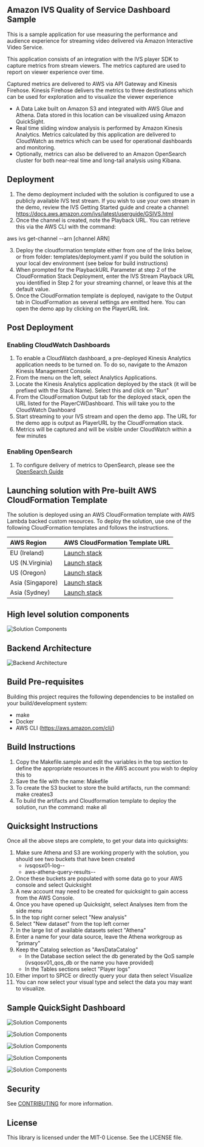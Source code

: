 ## Amazon IVS Quality of Service Dashboard Sample

This is a sample application for use measuring the performance and audience experience for streaming video delivered via Amazon Interactive Video Service.

This application consists of an integration with the IVS player SDK to capture metrics from stream viewers. The metrics captured are used to report on viewer experience over time.

Captured metrics are delivered to AWS via API Gateway and Kinesis Firehose. Kinesis Firehose delivers the metrics to three destinations which can be used for exploration and to visualize the viewer experience

* A Data Lake built on Amazon S3 and integrated with AWS Glue and Athena. Data stored in this location can be visualized using Amazon QuickSight.
* Real time sliding window analysis is performed by Amazon Kinesis Analytics. Metrics calculated by this application are delivered to CloudWatch as metrics which can be used for operational dashboards and monitoring.
* Optionally, metrics can also be delivered to an Amazon OpenSearch cluster for both near-real time and long-tail analysis using Kibana.

## Deployment

1. The demo deployment included with the solution is configured to use a publicly available IVS test stream. If you wish to use your own stream in the demo, review the IVS Getting Started guide and create a channel: https://docs.aws.amazon.com/ivs/latest/userguide/GSIVS.html
2. Once the channel is created, note the Playback URL. You can retrieve this via the AWS CLI with the command:

aws ivs get-channel --arn [channel ARN]

3. Deploy the cloudformation template either from one of the links below, or from folder: templates/deployment.yaml if you build the solution in your local dev environment (see below for build instructions)
4. When prompted for the PlaybackURL Parameter at step 2 of the CloudFormation Stack Deployment, enter the IVS Stream Playback URL you identified in Step 2 for your streaming channel, or leave this at the default value.
5. Once the CloudFormation template is deployed, navigate to the Output tab in CloudFormation as several settings are emitted here. You can open the demo app by clicking on the PlayerURL link.

## Post Deployment

### Enabling CloudWatch Dashboards

1. To enable a CloudWatch dashboard, a pre-deployed Kinesis Analytics application needs to be turned on. To do so, navigate to the Amazon Kinesis Management Console.
6. From the menu on the left, select Analytics Applications.
7. Locate the Kinesis Analytics application deployed by the stack (it will be prefixed with the Stack Name). Select this and click on "Run"
8. From the CloudFormation Output tab for the deployed stack, open the URL listed for the PlayerCWDashboard. This will take you to the CloudWatch Dashboard
9. Start streaming to your IVS stream and open the demo app. The URL for the demo app is output as PlayerURL by the CloudFormation stack.
10. Metrics will be captured and will be visible under CloudWatch within a few minutes

### Enabling OpenSearch

1. To configure delivery of metrics to OpenSearch, please see the [OpenSearch Guide](./docs/opensearch.md)

## Launching solution with Pre-built AWS CloudFormation Template

The solution is deployed using an AWS CloudFormation template with AWS Lambda backed custom resources. To deploy the solution, use one of the following CloudFormation templates and follows the instructions.

| AWS Region | AWS CloudFormation Template URL |
|:-----------|:----------------------------|
| EU (Ireland) |<a href="https://console.aws.amazon.com/cloudformation/home?region=eu-west-1#/stacks/new?stackName=ivsqos&templateURL=https%3A%2F%2Fivsqos-github-templates-eu-west-1.s3-eu-west-1.amazonaws.com%2Fqos%2Fv0.5%2Ftemplates%2Fdeployment.yaml" target="_blank">Launch stack</a> |
| US (N.Virginia) |<a href="https://console.aws.amazon.com/cloudformation/home?region=us-east-1#/stacks/new?stackName=ivsqos&templateURL=https%3A%2F%2Fivsqos-github-templates-us-east-1.s3.amazonaws.com%2Fqos%2Fv0.5%2Ftemplates%2Fdeployment.yaml" target="_blank">Launch stack</a> |
| US (Oregon) |<a href="https://console.aws.amazon.com/cloudformation/home?region=us-west-2#/stacks/new?stackName=ivsqos&templateURL=https%3A%2F%2Fivsqos-github-templates-us-west-2.s3-us-west-2.amazonaws.com%2Fqos%2Fv0.5%2Ftemplates%2Fdeployment.yaml" target="_blank">Launch stack</a> |
| Asia (Singapore) |<a href="https://console.aws.amazon.com/cloudformation/home?region=ap-southeast-1#/stacks/new?stackName=ivsqos&templateURL=https%3A%2F%2Fivsqos-github-templates-ap-southeast-1.s3-ap-southeast-1.amazonaws.com%2Fqos%2Fv0.5%2Ftemplates%2Fdeployment.yaml" target="_blank">Launch stack</a> |
| Asia (Sydney) |<a href="https://console.aws.amazon.com/cloudformation/home?region=ap-southeast-2#/stacks/new?stackName=ivsqos&templateURL=https%3A%2F%2Fivsqos-github-templates-ap-southeast-2.s3-ap-southeast-2.amazonaws.com%2Fqos%2Fv0.5%2Ftemplates%2Fdeployment.yaml" target="_blank">Launch stack</a> |

## High level solution components
![Solution Components](./docs/images/solution_components.png)

## Backend Architecture
![Backend Architecture](./docs/images/qos_architecture.jpg)

## Build Pre-requisites

Building this project requires the following dependencies to be installed on your build/development system:

- make
- Docker
- AWS CLI (https://aws.amazon.com/cli/)

## Build Instructions

1. Copy the Makefile.sample and edit the variables in the top section to define the appropriate resources in the AWS account you wish to deploy this to
2. Save the file with the name: Makefile
3. To create the S3 bucket to store the build artifacts, run the command:
make creates3
4. To build the artifacts and Cloudformation template to deploy the solution, run the command:
make all

## Quicksight Instructions

Once all the above steps are complete, to get your data into quicksights:

1. Make sure Athena and S3 are working properly with the solution, you should see two buckets that have been created
    - ivsqosx01-log-<accid>-<region>
    - aws-athena-query-results-<region>-<accountid>
2. Once these buckets are populated with some data go to your AWS console and select Quicksight
3. A new account may need to be created for quicksight to gain access from the AWS Console.
4. Once you have opened up Quicksight, select Analyses item from the side menu
5. In the top right corner select "New analysis"
6. Select "New dataset" from the top left corner
7. In the large list of available datasets select "Athena"
8. Enter a name for your data source, leave the Athena workgroup as "primary"
9. Keep the Catalog selection as "AwsDataCatalog"
   - In the Database section select the db generated by the QoS sample (ivsqosv01_qos_db or the name you have provided)
   - In the Tables sections select "Player logs" 
10. Either import to SPICE or directly query your data then select Visualize
11. You can now select your visual type and select the data you may want to visualize.

## Sample QuickSight Dashboard

![Solution Components](./docs/images/popular_channels.png)

![Solution Components](./docs/images/popular_platforms.png)

![Solution Components](./docs/images/avg_buffer_time.png)

![Solution Components](./docs/images/avg_startup_latency.png)

![Solution Components](./docs/images/avg_live_latency.png)

## Security

See [CONTRIBUTING](CONTRIBUTING.md#security-issue-notifications) for more information.

## License

This library is licensed under the MIT-0 License. See the LICENSE file.
